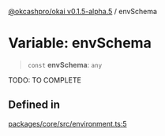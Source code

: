 [@okcashpro/okai v0.1.5-alpha.5](../index.md) / envSchema

# Variable: envSchema

> `const` **envSchema**: `any`

TODO: TO COMPLETE

## Defined in

[packages/core/src/environment.ts:5](https://github.com/okcashpro/okai/blob/main/packages/core/src/environment.ts#L5)
